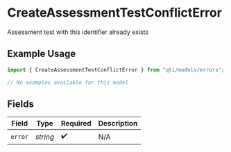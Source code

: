 # CreateAssessmentTestConflictError

Assessment test with this identifier already exists

## Example Usage

```typescript
import { CreateAssessmentTestConflictError } from "qti/models/errors";

// No examples available for this model
```

## Fields

| Field              | Type               | Required           | Description        |
| ------------------ | ------------------ | ------------------ | ------------------ |
| `error`            | *string*           | :heavy_check_mark: | N/A                |